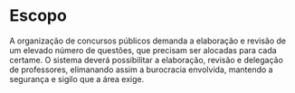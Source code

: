 # Escopo
  
  A organização de concursos públicos demanda a elaboração e revisão de um elevado número de questões, que precisam ser alocadas para cada certame.
  O sistema deverá possibilitar a elaboração, revisão e delegação de professores, elimanando assim a burocracia envolvida, mantendo a segurança e 
  sigilo que a área exige.
